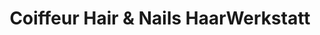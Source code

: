 ---
title: "Coiffeur Hair & Nails HaarWerkstatt"
url: /sempach/coiffeur-hair-und-nails-haarwerkstatt/
shop: Friseur
---